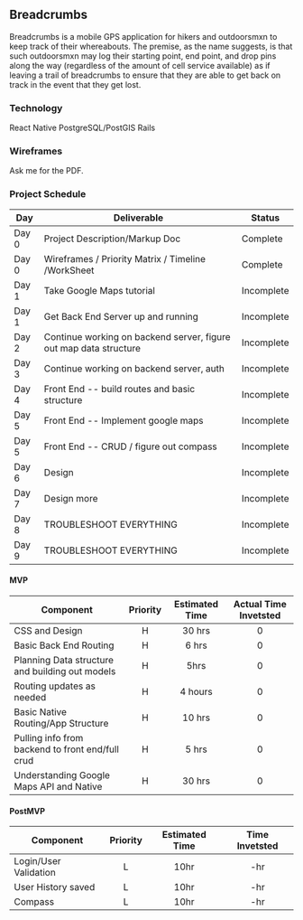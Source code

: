 ## Breadcrumbs

Breadcrumbs is a mobile GPS application for hikers and outdoorsmxn to keep track of their whereabouts. The premise, as the name suggests, is that such outdoorsmxn may log their starting point, end point, and drop pins along the way (regardless of the amount of cell service available) as if leaving a trail of breadcrumbs to ensure that they are able to get back on track in the event that they get lost.

### Technology

React Native
PostgreSQL/PostGIS
Rails

### Wireframes

Ask me for the PDF.

### Project Schedule

| Day   | Deliverable                                                       | Status     |
| ----- | ----------------------------------------------------------------- | ---------- |
| Day 0 | Project Description/Markup Doc                                    | Complete   |
| Day 0 | Wireframes / Priority Matrix / Timeline /WorkSheet                | Complete   |
| Day 1 | Take Google Maps tutorial                                         | Incomplete |
| Day 1 | Get Back End Server up and running                                | Incomplete |
| Day 2 | Continue working on backend server, figure out map data structure | Incomplete |
| Day 3 | Continue working on backend server, auth                          | Incomplete |
| Day 4 | Front End -- build routes and basic structure                     | Incomplete |
| Day 5 | Front End -- Implement google maps                                | Incomplete |
| Day 5 | Front End -- CRUD / figure out compass                            | Incomplete |
| Day 6 | Design                                                            | Incomplete |
| Day 7 | Design more                                                       | Incomplete |
| Day 8 | TROUBLESHOOT EVERYTHING                                           | Incomplete |
| Day 9 | TROUBLESHOOT EVERYTHING                                           | Incomplete |

#### MVP

| Component                                        | Priority | Estimated Time | Actual Time Invetsted |
| ------------------------------------------------ | :------: | :------------: | :-------------------: |
| CSS and Design                                   |    H     |     30 hrs     |           0           |
| Basic Back End Routing                           |    H     |     6 hrs      |           0           |
| Planning Data structure and building out models  |    H     |      5hrs      |           0           |
| Routing updates as needed                        |    H     |    4 hours     |           0           |
| Basic Native Routing/App Structure               |    H     |     10 hrs     |           0           |
| Pulling info from backend to front end/full crud |    H     |     5 hrs      |           0           |
| Understanding Google Maps API and Native         |    H     |     30 hrs     |           0           |

#### PostMVP

| Component             | Priority | Estimated Time | Time Invetsted |
| --------------------- | :------: | :------------: | :------------: |
| Login/User Validation |    L     |      10hr      |      -hr       |
| User History saved    |    L     |      10hr      |      -hr       |
| Compass               |    L     |      10hr      |      -hr       |
